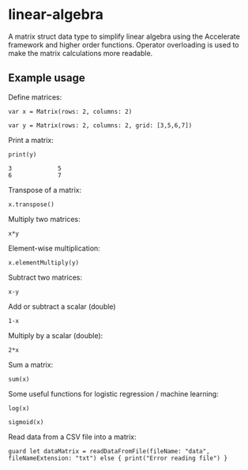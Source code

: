 # linear-algebra
A matrix struct data type to simplify linear algebra using the Accelerate framework and higher order functions. Operator overloading is used to make the matrix calculations more readable.

## Example usage

Define matrices:

    var x = Matrix(rows: 2, columns: 2)

    var y = Matrix(rows: 2, columns: 2, grid: [3,5,6,7])

Print a matrix:

    print(y)

    3             5   
    6             7

Transpose of a matrix:

    x.transpose()

Multiply two matrices:

    x*y

Element-wise multiplication:

    x.elementMultiply(y)

Subtract two matrices:

    x-y

Add or subtract a scalar (double)

    1-x

Multiply by a scalar (double):

    2*x

Sum a matrix:

    sum(x)

Some useful functions for logistic regression / machine learning:

    log(x)

    sigmoid(x)

Read data from a CSV file into a matrix:

    guard let dataMatrix = readDataFromFile(fileName: "data", fileNameExtension: "txt") else { print("Error reading file") }
